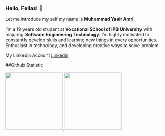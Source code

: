 ### Hello, Fellas! 👋
Let me introduce my self my name is **Muhammad Yasir Amri**.

I’m a 19 years old student at **Vocational School of IPB University** with majoring **Software Engineering Technology**. I’m highly motivated to constantly develop skills and learning new things in every opportunities. Enthusiast in technology, and developing creative ways to solve problem.

My Linkedin Account [Linkedin](https://www.linkedin.com/in/yasiramrr/)

##Github Statistic
<p align="left">
<a href="https://github.com/yasiramri">
  <img height="180em" src="https://github-readme-stats-eight-theta.vercel.app/api?username=yasiramri&show_icons=true&theme=default&include_all_commits=true&count_private=true"/>
  <img height="180em" src="https://github-readme-stats-eight-theta.vercel.app/api/top-langs/?username=yasiramri&layout=compact&langs_count=8&theme=default)" />
</a>
</p>

<!--
**yasiramri/yasiramri** is a ✨ _special_ ✨ repository because its `README.md` (this file) appears on your GitHub profile.

Here are some ideas to get you started:

- 🔭 I’m currently working on ...
- 🌱 I’m currently learning ...
- 👯 I’m looking to collaborate on ...
- 🤔 I’m looking for help with ...
- 💬 Ask me about ...
- 📫 How to reach me: ...
- 😄 Pronouns: ...
- ⚡ Fun fact: ...
-->

